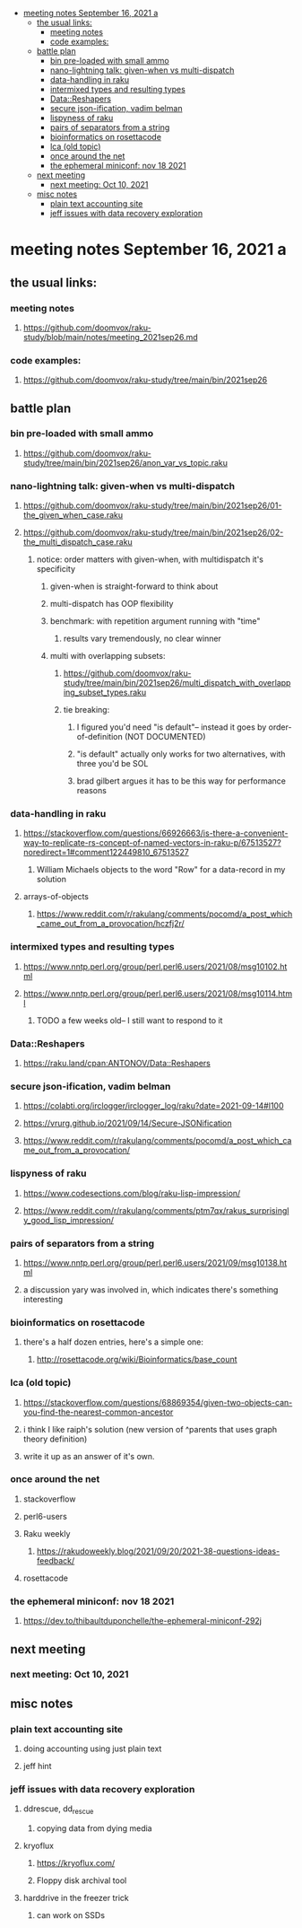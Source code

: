 - [meeting notes September 16, 2021                                      a](#org5b6298a)
  - [the usual links:](#org464a543)
    - [meeting notes](#org068fed1)
    - [code examples:](#orgdfea727)
  - [battle plan](#org9b2acea)
    - [bin pre-loaded with small ammo](#org16881f4)
    - [nano-lightning talk: given-when vs multi-dispatch](#org0417228)
    - [data-handling in raku](#org0d2fa53)
    - [intermixed types and resulting types](#orgcceb6d5)
    - [Data::Reshapers](#orgfc4f209)
    - [secure json-ification, vadim belman](#org32e78c3)
    - [lispyness of raku](#orgb315e25)
    - [pairs of separators from a string](#orgc8eb8ed)
    - [bioinformatics on rosettacode](#orgac71b7b)
    - [lca (old topic)](#orgecaf1e0)
    - [once around the net](#orgc4d3ad0)
    - [the ephemeral miniconf: nov 18 2021](#orgf9036a8)
  - [next meeting](#org963d83a)
    - [next meeting: Oct 10, 2021](#orgb5a37db)
  - [misc notes](#orgd666195)
    - [plain text accounting site](#orge62e627)
    - [jeff issues with data recovery exploration](#orgcdf65ce)


<a id="org5b6298a"></a>

# meeting notes September 16, 2021                                      a


<a id="org464a543"></a>

## the usual links:


<a id="org068fed1"></a>

### meeting notes

1.  <https://github.com/doomvox/raku-study/blob/main/notes/meeting_2021sep26.md>


<a id="orgdfea727"></a>

### code examples:

1.  <https://github.com/doomvox/raku-study/tree/main/bin/2021sep26>


<a id="org9b2acea"></a>

## battle plan


<a id="org16881f4"></a>

### bin pre-loaded with small ammo

1.  <https://github.com/doomvox/raku-study/tree/main/bin/2021sep26/anon_var_vs_topic.raku>


<a id="org0417228"></a>

### nano-lightning talk: given-when vs multi-dispatch

1.  <https://github.com/doomvox/raku-study/tree/main/bin/2021sep26/01-the_given_when_case.raku>

2.  <https://github.com/doomvox/raku-study/tree/main/bin/2021sep26/02-the_multi_dispatch_case.raku>

    1.  notice: order matters with given-when, with multidispatch it's specificity
    
        1.  given-when is straight-forward to think about
        
        2.  multi-dispatch has OOP flexibility
        
        3.  benchmark: with repetition argument running with "time"
        
            1.  results vary tremendously, no clear winner
        
        4.  multi with overlapping subsets:
        
            1.  <https://github.com/doomvox/raku-study/tree/main/bin/2021sep26/multi_dispatch_with_overlapping_subset_types.raku>
            
            2.  tie breaking:
            
                1.  I figured you'd need "is default"&#x2013; instead it goes by order-of-definition (NOT DOCUMENTED)
                
                2.  "is default" actually only works for two alternatives, with three you'd be SOL
                
                3.  brad gilbert argues it has to be this way for performance reasons


<a id="org0d2fa53"></a>

### data-handling in raku

1.  <https://stackoverflow.com/questions/66926663/is-there-a-convenient-way-to-replicate-rs-concept-of-named-vectors-in-raku-p/67513527?noredirect=1#comment122449810_67513527>

    1.  William Michaels objects to the word "Row" for a data-record in my solution

2.  arrays-of-objects

    1.  <https://www.reddit.com/r/rakulang/comments/pocomd/a_post_which_came_out_from_a_provocation/hczfj2r/>


<a id="orgcceb6d5"></a>

### intermixed types and resulting types

1.  <https://www.nntp.perl.org/group/perl.perl6.users/2021/08/msg10102.html>

2.  <https://www.nntp.perl.org/group/perl.perl6.users/2021/08/msg10114.html>

    1.  TODO a few weeks old&#x2013; I still want to respond to it


<a id="orgfc4f209"></a>

### Data::Reshapers

1.  <https://raku.land/cpan:ANTONOV/Data::Reshapers>


<a id="org32e78c3"></a>

### secure json-ification, vadim belman

1.  <https://colabti.org/irclogger/irclogger_log/raku?date=2021-09-14#l100>

2.  <https://vrurg.github.io/2021/09/14/Secure-JSONification>

3.  <https://www.reddit.com/r/rakulang/comments/pocomd/a_post_which_came_out_from_a_provocation/>


<a id="orgb315e25"></a>

### lispyness of raku

1.  <https://www.codesections.com/blog/raku-lisp-impression/>

2.  <https://www.reddit.com/r/rakulang/comments/ptm7qx/rakus_surprisingly_good_lisp_impression/>


<a id="orgc8eb8ed"></a>

### pairs of separators from a string

1.  <https://www.nntp.perl.org/group/perl.perl6.users/2021/09/msg10138.html>

2.  a discussion yary was involved in, which indicates there's something interesting


<a id="orgac71b7b"></a>

### bioinformatics on rosettacode

1.  there's a half dozen entries, here's a simple one:

    1.  <http://rosettacode.org/wiki/Bioinformatics/base_count>


<a id="orgecaf1e0"></a>

### lca (old topic)

1.  <https://stackoverflow.com/questions/68869354/given-two-objects-can-you-find-the-nearest-common-ancestor>

2.  i think I like raiph's solution (new version of ^parents that uses graph theory definition)

3.  write it up as an answer of it's own.


<a id="orgc4d3ad0"></a>

### once around the net

1.  stackoverflow

2.  perl6-users

3.  Raku weekly

    1.  <https://rakudoweekly.blog/2021/09/20/2021-38-questions-ideas-feedback/>

4.  rosettacode


<a id="orgf9036a8"></a>

### the ephemeral miniconf: nov 18 2021

1.  <https://dev.to/thibaultduponchelle/the-ephemeral-miniconf-292j>


<a id="org963d83a"></a>

## next meeting


<a id="orgb5a37db"></a>

### next meeting: Oct 10, 2021


<a id="orgd666195"></a>

## misc notes


<a id="orge62e627"></a>

### plain text accounting site

1.  doing accounting using just plain text

2.  jeff hint


<a id="orgcdf65ce"></a>

### jeff issues with data recovery exploration

1.  ddrescue, dd<sub>rescue</sub>

    1.  copying data from dying media

2.  kryoflux

    1.  <https://kryoflux.com/>
    
    2.  Floppy disk archival tool

3.  harddrive in the freezer trick

    1.  can work on SSDs
